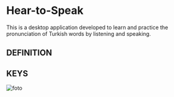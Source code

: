 # Hear-to-Speak
This is a desktop application developed to learn and practice the pronunciation of Turkish words by listening and speaking.

## DEFINITION

## KEYS 

![foto](https://brand.linkedin.com/content/dam/me/business/en-us/amp/brand-site/v2/bg/LI-Bug.svg.original.svg)


